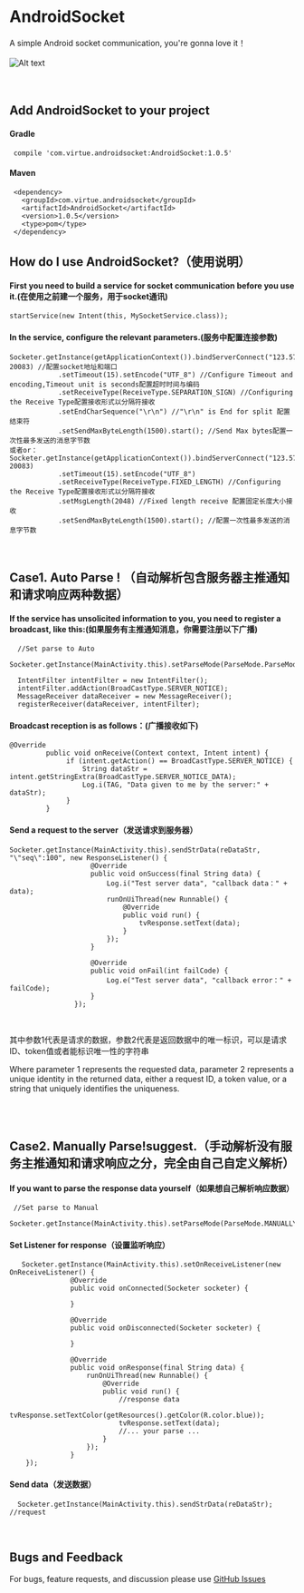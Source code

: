 # AndroidSocket #
A simple Android socket communication, you're gonna love it！<br><br>
![Alt text](https://timgsa.baidu.com/timg?image&quality=80&size=b9999_10000&sec=1497958504351&di=4b57a7e68c56540f95beb62a9bb92cc3&imgtype=0&src=http%3A%2F%2Fe.hiphotos.baidu.com%2Fbaike%2Fw%253D268%2Fsign%3D5b952a087e3e6709be0042f903c79fb8%2F34fae6cd7b899e51f3a0ec3b43a7d933c995d143ad4b2dcf.jpg)<br><br><br>

Add AndroidSocket to your project
-----

#### Gradle <br>
     compile 'com.virtue.androidsocket:AndroidSocket:1.0.5'

#### Maven <br>
     <dependency>
       <groupId>com.virtue.androidsocket</groupId>
       <artifactId>AndroidSocket</artifactId>
       <version>1.0.5</version>
       <type>pom</type>
     </dependency>



How do I use AndroidSocket?（使用说明）
-----

#### First you need to build a service for socket communication before you use it.(在使用之前建一个服务，用于socket通讯)<br>
    startService(new Intent(this, MySocketService.class));



#### In the service, configure the relevant parameters.(服务中配置连接参数)<br>
    Socketer.getInstance(getApplicationContext()).bindServerConnect("123.57.56.201", 20083) //配置socket地址和端口
                .setTimeout(15).setEncode("UTF_8") //Configure Timeout and encoding,Timeout unit is seconds配置超时时间与编码
                .setReceiveType(ReceiveType.SEPARATION_SIGN) //Configuring the Receive Type配置接收形式以分隔符接收
                .setEndCharSequence("\r\n") //"\r\n" is End for split 配置结束符
                .setSendMaxByteLength(1500).start(); //Send Max bytes配置一次性最多发送的消息字节数
    或者or：
    Socketer.getInstance(getApplicationContext()).bindServerConnect("123.57.56.201", 20083)
                .setTimeout(15).setEncode("UTF_8")
                .setReceiveType(ReceiveType.FIXED_LENGTH) //Configuring the Receive Type配置接收形式以分隔符接收
                .setMsgLength(2048) //Fixed length receive 配置固定长度大小接收
                .setSendMaxByteLength(1500).start(); //配置一次性最多发送的消息字节数


<br>

Case1. Auto Parse ! （自动解析包含服务器主推通知和请求响应两种数据）
-----

#### If the service has unsolicited information to you, you need to register a broadcast, like this:(如果服务有主推通知消息，你需要注册以下广播)<br>

      //Set parse to Auto
      Socketer.getInstance(MainActivity.this).setParseMode(ParseMode.ParseMode.AUTO_PARSE);

      IntentFilter intentFilter = new IntentFilter();
      intentFilter.addAction(BroadCastType.SERVER_NOTICE);
      MessageReceiver dataReceiver = new MessageReceiver();
      registerReceiver(dataReceiver, intentFilter);



#### Broadcast reception is as follows：(广播接收如下)<br>
    @Override
             public void onReceive(Context context, Intent intent) {
                  if (intent.getAction() == BroadCastType.SERVER_NOTICE) {
                      String dataStr = intent.getStringExtra(BroadCastType.SERVER_NOTICE_DATA);
                      Log.i(TAG, "Data given to me by the server:" + dataStr);
                  }
             }



#### Send a request to the server（发送请求到服务器）<br>
    Socketer.getInstance(MainActivity.this).sendStrData(reDataStr, "\"seq\":100", new ResponseListener() {
                        @Override
                        public void onSuccess(final String data) {
                            Log.i("Test server data", "callback data：" + data);
                            runOnUiThread(new Runnable() {
                                @Override
                                public void run() {
                                    tvResponse.setText(data);
                                }
                            });
                        }

                        @Override
                        public void onFail(int failCode) {
                            Log.e("Test server data", "callback error：" + failCode);
                        }
                    });
<br>
<p>其中参数1代表是请求的数据，参数2代表是返回数据中的唯一标识，可以是请求ID、token值或者能标识唯一性的字符串</p>
<p>Where parameter 1 represents the requested data, parameter 2 represents a unique identity in the returned data, either a request ID, a token value, or a string that uniquely identifies the uniqueness.</p>
<br>
<br>

Case2. Manually Parse!suggest.（手动解析没有服务主推通知和请求响应之分，完全由自己自定义解析）
------

#### If you want to parse the response data yourself（如果想自己解析响应数据）<br>
     //Set parse to Manual
     Socketer.getInstance(MainActivity.this).setParseMode(ParseMode.MANUALLY_PARSE);

#### Set Listener for response（设置监听响应）<br>
       Socketer.getInstance(MainActivity.this).setOnReceiveListener(new OnReceiveListener() {
                   @Override
                   public void onConnected(Socketer socketer) {

                   }

                   @Override
                   public void onDisconnected(Socketer socketer) {

                   }

                   @Override
                   public void onResponse(final String data) {
                       runOnUiThread(new Runnable() {
                           @Override
                           public void run() {
                               //response data
                               tvResponse.setTextColor(getResources().getColor(R.color.blue));
                               tvResponse.setText(data);
                               //... your parse ...
                           }
                       });
                   }
        });

#### Send data（发送数据）<br>
      Socketer.getInstance(MainActivity.this).sendStrData(reDataStr); //request



<br>

Bugs and Feedback
-----

<p>For bugs, feature requests, and discussion please use <a href="https://github.com/Zvirtuey/AndroidSocket/issues" title="GitHub Issues">GitHub Issues</a></p>


